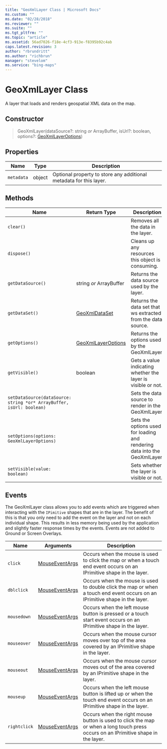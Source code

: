 ```yaml
---
title: "GeoXmlLayer Class | Microsoft Docs"
ms.custom: ""
ms.date: "02/28/2018"
ms.reviewer: ""
ms.suite: ""
ms.tgt_pltfrm: ""
ms.topic: "article"
ms.assetid: 56ad7026-f18e-4cf3-913e-f8395b92c4ab
caps.latest.revision: 3
author: "rbrundritt"
ms.author: "richbrun"
manager: "stevelom"
ms.service: "bing-maps"
---
```

# GeoXmlLayer Class
A layer that loads and renders geospatial XML data on the map.

## Constructor

> GeoXmlLayer(dataSource?: string *or* ArrayBuffer, isUrl?: boolean, options?: [GeoXmlLayerOptions](../v8-web-control/geoxmllayeroptions-object.md))

## Properties

| Name       | Type   | Description                                                        |
|------------|--------|--------------------------------------------------------------------|
| `metadata` | object | Optional property to store any additional metadata for this layer. |

## Methods

| Name                                                                 | Return Type             | Description                                                                |
|----------------------------------------------------------------------|-------------------------|----------------------------------------------------------------------------|
| `clear()`                                                            |                         | Removes all the data in the layer.                                         |
| `dispose()`                                                          |                         | Cleans up any resources this object is consuming.                          |
| `getDataSource()`                                                    | string *or* ArrayBuffer | Returns the data source used by the layer.                                 |
| `getDataSet()`                                                       | [GeoXmlDataSet](../v8-web-control/geoxmldataset-object.md)           | Returns the data set that ws extracted from the data source.               |
| `getOptions()`                                                       | [GeoXmlLayerOptions](../v8-web-control/geoxmllayeroptions-object.md)      | Returns the options used by the GeoXmlLayer.                               |
| `getVisible()`                                                       | boolean                 | Gets a value indicating whether the layer is visible or not.               |
| `setDataSource(dataSource: string *or* ArrayBuffer, isUrl: boolean)` |                         | Sets the data source to render in the GeoXmlLayer.                         |
| `setOptions(options: GeoXmlLayerOptions)`                            |                         | Sets the options used for loading and rendering data into the GeoXmlLayer. |
| `setVisible(value: boolean)`                                         |                         | Sets whether the layer is visible or not.                                  |

## Events ##

The GeoXmlLayer class allows you to add events which are triggered when interacting with the `IPimitive` shapes that are in the layer. The benefit of this is that you only need to add the event on the layer and not on each individual shape. This results in less memory being used by the application and slightly faster response times by the events. Events are not added to Ground or Screen Overlays.

| Name   | Arguments    | Description   |
|--------|--------------|---------------|
| `click`      | [MouseEventArgs](../v8-web-control/mouseeventargs-object.md) | Occurs when the mouse is used to click the map or when a touch end event occurs on an IPrimitive shape in the layer.               |
| `dblclick` | [MouseEventArgs](../v8-web-control/mouseeventargs-object.md)| Occurs when the mouse is used to double click the map or when a touch end event occurs on an IPrimitive shape in the layer. |
| `mousedown`  | [MouseEventArgs](../v8-web-control/mouseeventargs-object.md) | Occurs when the left mouse button is pressed or a touch start event occurs on an IPrimitive shape in the layer.                    |
| `mouseover`  | [MouseEventArgs](../v8-web-control/mouseeventargs-object.md) | Occurs when the mouse cursor moves over top of the area covered by an IPrimitive shape in the layer.                               |
| `mouseout`   | [MouseEventArgs](../v8-web-control/mouseeventargs-object.md) | Occurs when the mouse cursor moves out of the area covered by an IPrimitive shape in the layer.                                    |
| `mouseup`    | [MouseEventArgs](../v8-web-control/mouseeventargs-object.md) | Occurs when the left mouse button is lifted up or when the touch end event occurs on an IPrimitive shape in the layer.             |
| `rightclick` | [MouseEventArgs](../v8-web-control/mouseeventargs-object.md) | Occurs when the right mouse button is used to click the map or when a long touch press occurs on an IPrimitive shape in the layer. |
